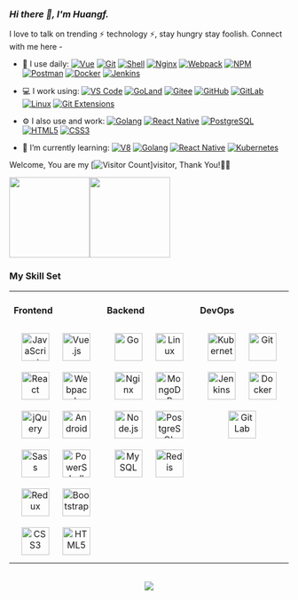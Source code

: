 <link rel="stylesheet" type="text/css" href="./beautiful.css">

### _Hi there 👋, I'm Huangf._

I love to talk on trending ⚡ technology ⚡, stay hungry stay foolish. Connect with me here -



- 🚀 I use daily:
  [![Vue](https://img.shields.io/badge/Vue.js-35495E?logo=vue.js&logoColor=4FC08D)](https://mixiangsiyi.github.io/)
  [![Git](https://img.shields.io/badge/-Git-000000?logo=git&logoColor=FF7043)](https://mixiangsiyi.github.io/)
  [![Shell](https://img.shields.io/badge/-Shell-4EC422?logo=Shell&logoColor=FF7043)](https://mixiangsiyi.github.io/)
  [![Nginx](https://img.shields.io/badge/-Nginx-F6C915?logo=nginx&logoColor=029137)](https://mixiangsiyi.github.io/)
  [![Webpack](https://img.shields.io/badge/-webpack-2B3A42?logo=webpack&logoColor=75AFCC)](https://mixiangsiyi.github.io/)
  [![NPM](https://img.shields.io/badge/-NPM-2875E3?logo=npm&logoColor=029137)](https://mixiangsiyi.github.io/)
  [![Postman](https://img.shields.io/badge/-Postman-7A1FA2?logo=postman&logoColor=FC8019)](https://mixiangsiyi.github.io/)
  [![Docker](https://img.shields.io/badge/docker-20232A?logo=docker&logoColor=61DAFB)](https://mixiangsiyi.github.io/)
  [![Jenkins](https://img.shields.io/badge/-Jenkins-F6C915?logo=jenkins&logoColor=F16061)](https://mixiangsiyi.github.io/)

- 💻 I work using:
  [![VS Code](https://img.shields.io/badge/-VS%20Code-007ACC?style=plastic&logo=visual-studio-code)](https://mixiangsiyi.github.io/)
  [![GoLand](https://img.shields.io/badge/-GoLand-000?logo=goland&logoColor=00ACC1)](https://mixiangsiyi.github.io/)
  [![Gitee](https://img.shields.io/badge/-Gitee-A80025?logo=gitee&logoColor=F16061)](https://mixiangsiyi.github.io/)
  [![GitHub](https://img.shields.io/badge/-GitHub-181717?style=plastic&logo=github)](https://mixiangsiyi.github.io/)
  [![GitLab](https://img.shields.io/badge/-GitLab-FCA121?style=plastic&logo=gitlab)](https://mixiangsiyi.github.io/)
  [![Linux](https://img.shields.io/badge/-Linux-F16061?logo=linux&logoColor=000)](https://mixiangsiyi.github.io/)
  [![Git Extensions](https://img.shields.io/badge/-Git%20Extensions-green?logo=git%20extensions&logoColor=DE3929)](https://mixiangsiyi.github.io/)

- ⚙️ I also use and work:
  [![Golang](https://img.shields.io/badge/-Golang-02569B?logo=go&logoColor=00ACC1)](https://mixiangsiyi.github.io/)
  [![React Native](https://img.shields.io/badge/React_Native-20232A?logo=react&logoColor=61DAFB)](https://mixiangsiyi.github.io/)
  [![PostgreSQL](https://img.shields.io/badge/-PostgreSQL-336791?style=plastic&logo=postgresql)](https://mixiangsiyi.github.io/)
  [![HTML5](https://img.shields.io/badge/-HTML5-E34F26?style=plastic&logo=html5&logoColor=white)](https://mixiangsiyi.github.io/)
  [![CSS3](https://img.shields.io/badge/-CSS3-1572B6?style=plastic&logo=css3)](https://mixiangsiyi.github.io/)

- 🌱 I’m currently learning:
  [![V8](https://img.shields.io/badge/-V8-3DDC84?logo=v8&logoColor=4788F4)](https://mixiangsiyi.github.io/)
  [![Golang](https://img.shields.io/badge/-Golang-02569B?logo=go&logoColor=00ACC1)](https://mixiangsiyi.github.io/)
  [![React Native](https://img.shields.io/badge/React_Native-20232A?logo=react&logoColor=61DAFB)](https://mixiangsiyi.github.io/)
  [![Kubernetes](https://img.shields.io/badge/-Kubernetes-F5F5F5?logo=Kubernetes&logoColor=316CE6)](https://mixiangsiyi.github.io/)


Welcome, You are my [![Visitor Count](https://profile-counter.glitch.me/mixiangsiyi/count.svg)]visitor, Thank You!🎉🎉



<!-- [![Top Langs](https://github-readme-stats.vercel.app/api/top-langs/?username&theme=mixiangsiyi=flag-india)] -->

<span><img src="https://github-readme-stats.vercel.app/api/top-langs/?username=mixiangsiyi&layout=compact" height=145/></span><span><img src="https://github-readme-stats.vercel.app/api?username=mixiangsiyi&count_private=true&show_icons=true" height=145/></span>

<!--


<table border="0">
<tr>
<td valign="top">
<img src="https://github-readme-stats.vercel.app/api/top-langs/?username=mixiangsiyi=compact" alt="Top Langs" height="160" />
</td>
<td valign="top">
<img src="https://github-readme-stats.vercel.app/api?username=mixiangsiyi&show_icons=true" alt="all-smile's GitHub stats" height="160" />
</td>
</tr>
</table>
-->

<!--
![Top Langs](https://github-readme-stats.vercel.app/api/top-langs/?username=mixiangsiyi=compact)
![all-smile's GitHub stats](https://github-readme-stats.vercel.app/api?username=mixiangsiyi&show_icons=true)
-->

### My Skill Set
<table><tr><td valign="top" width="33%">



#### Frontend
<div align="center">
<img style="margin: 10px" src="https://profilinator.rishav.dev/skills-assets/javascript-original.svg" alt="JavaScript" height="50" />
<img style="margin: 10px" src="https://profilinator.rishav.dev/skills-assets/vuejs-original-wordmark.svg" alt="Vue.js" height="50" />
<img style="margin: 10px" src="https://profilinator.rishav.dev/skills-assets/react-original-wordmark.svg" alt="React" height="50" />
<img style="margin: 10px" src="https://profilinator.rishav.dev/skills-assets/webpack-original.svg" alt="Webpack" height="50" />
<img style="margin: 10px" src="https://profilinator.rishav.dev/skills-assets/jquery.png" alt="jQuery" height="50" />
<img style="margin: 10px" src="https://profilinator.rishav.dev/skills-assets/android-original-wordmark.svg" alt="Android" height="50" />
<img style="margin: 10px" src="https://profilinator.rishav.dev/skills-assets/sass-original.svg" alt="Sass" height="50" />
<img style="margin: 10px" src="https://profilinator.rishav.dev/skills-assets/powershell.png" alt="PowerShell" height="50" />
<img style="margin: 10px" src="https://profilinator.rishav.dev/skills-assets/redux-original.svg" alt="Redux" height="50" />
<img style="margin: 10px" src="https://profilinator.rishav.dev/skills-assets/bootstrap-plain.svg" alt="Bootstrap" height="50" />
<img style="margin: 10px" src="https://profilinator.rishav.dev/skills-assets/css3-original-wordmark.svg" alt="CSS3" height="50" />
<img style="margin: 10px" src="https://profilinator.rishav.dev/skills-assets/html5-original-wordmark.svg" alt="HTML5" height="50" />
</div>

</td>
<td valign="top" width="33%">

#### Backend
<div align="center">
<img style="margin: 10px" src="https://profilinator.rishav.dev/skills-assets/go-original.svg" alt="Go" height="50" />
<img style="margin: 10px" src="https://profilinator.rishav.dev/skills-assets/linux-original.svg" alt="Linux" height="50" />
<img style="margin: 10px" src="https://profilinator.rishav.dev/skills-assets/nginx-original.svg" alt="Nginx" height="50" />
<img style="margin: 10px" src="https://profilinator.rishav.dev/skills-assets/mongodb-original-wordmark.svg" alt="MongoDB" height="50" />
<img style="margin: 10px" src="https://profilinator.rishav.dev/skills-assets/nodejs-original-wordmark.svg" alt="Node.js" height="50" />
<img style="margin: 10px" src="https://profilinator.rishav.dev/skills-assets/postgresql-original-wordmark.svg" alt="PostgreSQL" height="50" />
<img style="margin: 10px" src="https://profilinator.rishav.dev/skills-assets/mysql-original-wordmark.svg" alt="MySQL" height="50" />
<img style="margin: 10px" src="https://profilinator.rishav.dev/skills-assets/redis-original-wordmark.svg" alt="Redis" height="50" />
</div>

</td>
<td valign="top" width="33%">

#### DevOps
<div align="center">
<img style="margin: 10px" src="https://profilinator.rishav.dev/skills-assets/kubernetes-icon.svg" alt="Kubernetes" height="50" />
<img style="margin: 10px" src="https://profilinator.rishav.dev/skills-assets/git-scm-icon.svg" alt="Git" height="50" />
<img style="margin: 10px" src="https://profilinator.rishav.dev/skills-assets/jenkins-icon.svg" alt="Jenkins" height="50" />
<img style="margin: 10px" src="https://profilinator.rishav.dev/skills-assets/docker-original-wordmark.svg" alt="Docker" height="50" />
<img style="margin: 10px" src="https://profilinator.rishav.dev/skills-assets/gitlab.svg" alt="GitLab" height="50" />
</div>
</td>
</tr>
</table>

<br/>
<div align="center">
  <a href="https://raw.githubusercontent.com/all-smile/nav/master/static/images/buymeacoffee.jpg" target="_blank" style="display: inline-block;">
    <img
        src="https://img.shields.io/badge/Donate-Buy%20Me%20A%20Coffee-orange.svg?style=flat-square"
        align="center"
    />
  </a>
</div>
